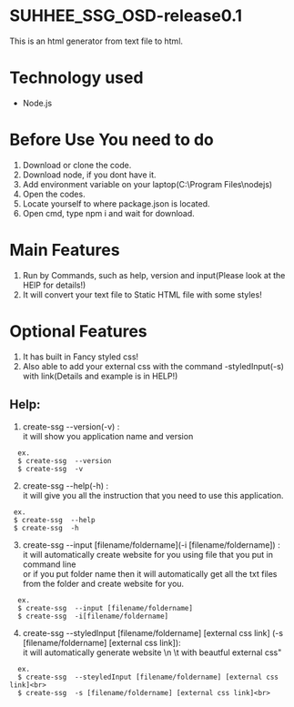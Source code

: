 # SUHHEE_SSG_OSD-release0.1
This is an html generator from text file to html.

# Technology used
+  Node.js


# Before Use You need to do
1. Download or clone the code.<br>
2. Download node, if you dont have it.<br>
3. Add environment variable on your laptop(C:\Program Files\nodejs)<br>
4. Open the codes.<br>
5. Locate yourself to where package.json is located.<br>
6. Open cmd, type npm i and wait for download.<br>


# Main Features
1. Run by Commands, such as help, version and input(Please look at the HElP for details!)
2. It will convert your text file to Static HTML file with some styles!

# Optional Features
1. It has built in Fancy styled css!
2. Also able to add your external css with the command -styledInput(-s) with link(Details and example is in HELP!)



## Help:
1. create-ssg --version(-v) :<br>
it will show you application name and version<br>
```
  ex.
  $ create-ssg  --version
  $ create-ssg  -v 
  ```
 2. create-ssg  --help(-h) :<br>
         it will give you all the instruction that you need to use this application.<br>
 ```        
  ex.
  $ create-ssg  --help
  $ create-ssg  -h 
  ```       
 3. create-ssg --input [filename/foldername](-i [filename/foldername]) :<br>
         it will automatically create website for you using file that you put in command line<br>
         or if you put folder name then it will automatically get all the txt files from the folder and create website for you.<br>
```
  ex.
  $ create-ssg  --input [filename/foldername]
  $ create-ssg  -i[filename/foldername] 
```
  4. create-ssg --styledInput [filename/foldername] [external css link] (-s [filename/foldername] [external css link]): <br> 
           it will automatically generate website \n \t with beautful external css"
```
  ex.
  $ create-ssg  --steyledInput [filename/foldername] [external css link]<br>
  $ create-ssg  -s [filename/foldername] [external css link]<br>

```


         
         
